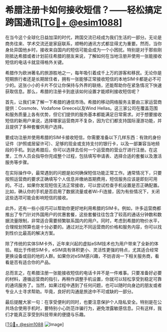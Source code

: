 # 希腊注册卡如何接收短信？——轻松搞定跨国通讯[[TG💪+ @esim1088](https://t.me/s/esim1088)]

在当今这个全球化日益加深的时代，跨国交流已经成为我们生活的一部分。无论是商务往来、学术交流还是家庭联系，顺畅的通讯方式都显得尤为重要。然而，当你身处异国他乡时，接收来自国内的短信可能会成为一个小困扰。特别是对于那些刚刚抵达希腊或者计划前往希腊的朋友来说，了解如何在当地注册并使用一张能接收短信的电话卡就显得格外关键。

希腊作为欧洲著名的旅游胜地之一，每年吸引着成千上万的游客和移民。无论你是短期旅行者还是长期居住者，拥有一张能够正常接收短信的本地SIM卡都是必不可少的。这张小小的卡片不仅让你保持与外界的联络，还能帮助你在紧急情况下快速获取信息。那么，希腊的注册卡到底该如何设置才能顺利接收短信呢？

首先，让我们来了解一下希腊的通信市场。希腊的移动网络服务主要由三家运营商提供：Cosmote、Vodafone Greece以及Wind Hellas。这三家公司在覆盖范围和服务质量上各有优势，但它们提供的服务基本都能满足日常需求。对于想要接收短信的新用户来说，选择哪家运营商并不复杂，因为它们都支持国际漫游功能，并且提供了多种套餐供用户选择。

要成功注册并使用希腊的SIM卡接收短信，你需要准备以下几样东西：有效的身份证件（护照或居留许可）、足够的现金或支持支付的银行卡，以及一部兼容当地频段的手机。到达希腊后，你可以选择去任何一个运营商的营业厅进行注册。在这里，工作人员会指导你完成整个过程，包括填写申请表、选择合适的套餐以及激活服务等步骤。

在实际操作中，最常遇到的问题是如何确保短信功能正常工作。通常情况下，只要按照运营商的要求正确填写个人信息并缴纳首期费用，短信服务应该是即刻可用的。不过，如果你发现短信无法正常接收，可以尝试检查手机设置是否正确配置。比如，确认你的手机是否启用了数据流量或者Wi-Fi连接，因为有些情况下，关闭这些选项可能会影响短信的接收。

此外，还有一些小技巧可以帮助你更好地利用希腊的SIM卡。例如，许多运营商都推出了专门针对外国用户的优惠套餐，这些套餐往往包含了较高的通话分钟数和数据流量限制，非常适合需要频繁联系国内的用户。同时，考虑到希腊的物价水平，合理规划预算也是十分必要的。通过对比不同运营商的价格和服务内容，你可以找到性价比最高的解决方案。

除了传统的实体SIM卡外，近年来兴起的虚拟eSIM技术也为用户带来了全新的体验。相比于传统SIM卡，eSIM具有体积更小、灵活性更强的特点，尤其适合经常更换设备或目的地的人群。如果你对eSIM感兴趣，不妨咨询一下相关服务商，看看是否有适合你的产品。

总而言之，在希腊注册一张能接收短信的电话卡并不是一件难事。只要准备好必要的材料，遵循运营商的指引，再稍作调整手机设置，你就可以轻松享受到稳定可靠的通讯服务了。当然，如果过程中遇到了任何问题，也可以随时向身边的朋友或者专业人士寻求帮助。毕竟，良好的沟通是旅途中不可或缺的一部分。

最后提醒大家一句：在享受便利的同时，也要注意保护个人隐私安全。特别是在公共场合使用手机时，要特别小心防范诈骗行为，避免泄露敏感信息。只有这样，我们才能真正享受到科技带来的便捷与乐趣。

[[TG💪+ @esim1088](https://t.me/s/esim1088) ![Image](https://i.postimg.cc/4NQfJmqS/Snipaste-2025-05-13-00-14-12.png)]